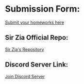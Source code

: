 # Submission Form:
<a href="https://forms.gle/qWVhxYrEixyXUYLE6">Submit your homeworks here</a>

## Sir Zia Official Repo:
<a href="https://github.com/panaversity/learn-agentic-ai/tree/main/01_ai_agents_first">Sir Zia's Repository</a>

## Discord Server Link:
<a href="https://discord.com/invite/ZsN4YVRsRg">Join Discord Server</a> 